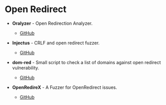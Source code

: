 # Open Redirect 
- **Oralyzer** - Open Redirection Analyzer.
  - [GitHub](https://github.com/r0075h3ll/Oralyzer)

- **Injectus** - CRLF and open redirect fuzzer.
  - [GitHub](https://github.com/BountyStrike/Injectus)

- **dom-red** - Small script to check a list of domains against open redirect vulnerability.
  - [GitHub](https://github.com/Naategh/dom-red)

- **OpenRedireX** - A Fuzzer for OpenRedirect issues.
  - [GitHub](https://github.com/devanshbatham/OpenRedireX)
